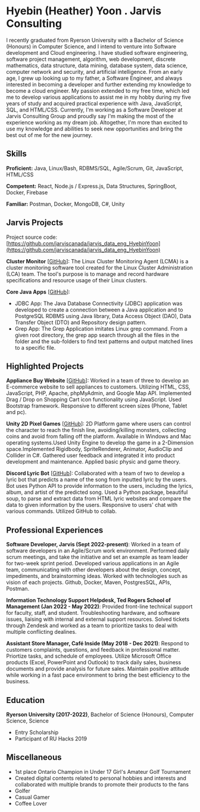# Hyebin (Heather) Yoon . Jarvis Consulting

I recently graduated from Ryerson University with a Bachelor of Science (Honours) in  Computer Science, and I intend to venture into Software development and Cloud engineering. I have studied software engineering, software project management, algorithm, web development, discrete mathematics, data structure, data mining, database system, data science, computer network and security, and artificial intelligence. From an early age, I grew up looking up to my father, a Software Engineer, and always interested in becoming a developer and further extending my knowledge to become a cloud engineer. My passion extended to my free time, which led me to develop various applications to assist me in my hobby during my five years of study and acquired practical experience with Java, JavaScript, SQL, and HTML/CSS. Currently, I'm working as a Software Developer at Jarvis Consulting Group and proudly say I'm making the most of the experience working as my dream job. Altogether, I'm more than excited to use my knowledge and abilities to seek new opportunities and bring the best out of me for the new journey.

## Skills

**Proficient:** Java, Linux/Bash, RDBMS/SQL, Agile/Scrum, Git, JavaScript, HTML/CSS

**Competent:** React, Node.js / Express.js, Data Structures, SpringBoot, Docker, Firebase

**Familiar:** Postman, Docker, MongoDB, C#, Unity

## Jarvis Projects

Project source code: [https://github.com/jarviscanada/jarvis_data_eng_HyebinYoon](https://github.com/jarviscanada/jarvis_data_eng_HyebinYoon)


**Cluster Monitor** [[GitHub](https://github.com/jarviscanada/jarvis_data_eng_HyebinYoon/tree/masterhttps://github.com/jarviscanada/jarvis_data_eng_HyebinYoon/tree/main/linux_sql)]: The Linux Cluster Monitoring Agent (LCMA) is a cluster monitoring software tool created for the Linux Cluster Administration (LCA) team. The tool's purpose is to manage and record hardware specifications and resource usage of their Linux clusters.

**Core Java Apps** [[GitHub](https://github.com/jarviscanada/jarvis_data_eng_HyebinYoon/tree/masterhttps://github.com/jarviscanada/jarvis_data_eng_HyebinYoon/tree/develop/core_java)]:
      
  - JDBC App: The Java Database Connectivity (JDBC) application was developed to create a connection between a Java application and to PostgreSQL RDBMS using Java library, Data Access Object (DAO), Data Transfer Object (DTO) and Repository design pattern.
  - Grep App: The Grep Application imitates Linux grep command. From a given root directory, the grep app search through all the files in the folder and the sub-folders to find text patterns and output matched lines to a specific file.


## Highlighted Projects
**Appliance Buy Website** [[GitHub](https://github.com/binyoon99/CPS630Pro)]: Worked in a team of three to develop an E-commerce website to sell appliances to customers. Utilizing HTML, CSS, JavaScript, PHP, Apache, phpMyAdmin, and Google Map API. Implemented Drag / Drop on Shopping Cart icon functionality using JavaScript. Used Bootstrap framework. Responsive to different screen sizes (Phone, Tablet and pc).

**Unity 2D Pixel Games** [[GitHub](https://github.com/binyoon99/Binrio-Platform-Game)]: 2D Platform game where users can control the character to reach the finish line, avoiding/killing monsters, collecting coins and avoid from falling off the platform. Available in Windows and Mac operating systems.Used Unity Engine to develop the game in a 2-Dimension space.Implemented Rigidbody, SpriteRenderer, Animator, AudioClip and Collider in C#. Gathered user feedback and integrated it into product development and maintenance. Applied basic physic and game theory. 

**Discord Lyric Bot** [[GitHub](https://github.com/binyoon99/bintonBot)]: Collaborated with a team of two to develop a lyric bot that predicts a name of the song from inputted lyric by the users. Bot uses Python API to provide information to the users, including the lyrics, album, and artist of the predicted song. Used a Python package, beautiful soup, to parse and extract data from HTML lyric websites and compare the data to given information by the users. Responsive to users' chat with various commands. Utilized GitHub to collab.


## Professional Experiences

**Software Developer, Jarvis (Sept 2022-present)**: Worked in a team of software developers in an Agile/Scrum work environment. Performed daily scrum meetings, and take the initiative and set an example as team leader for two-week sprint period. Developed various applications in an Agile team, communicating with other developers about the design, concept, impediments, and brainstorming ideas.  Worked with technologies such as vision of each projects.  Github, Docker, Maven, PostgresSQL, APIs, Postman.

**Information Technology Support Helpdesk, Ted Rogers School of Management  (Jan 2022 - May 2022)**: Provided front-line technical support for faculty, staff, and student. Troubleshooting hardware, and software issues, liaising with internal and external support resources. Solved tickets through Zendesk and worked as a team to prioritize tasks to deal with multiple conflicting dealines.  

**Assistant Store Manager, Café Inside (May 2018 - Dec 2021)**: Respond to customers complaints, questions, and feedback in professional matter. Priortize tasks, and schedule of employees. Utilize Microsoft Office products (Excel, PowerPoint and Outlook) to track daily sales, business documents and provide analysis for future sales. Maintain positive attitude while working in a fast pace environment to bring the best efficiency to the business.


## Education
**Ryerson University (2017-2022)**, Bachelor of Science (Honours), Computer Science, Science
- Entry Scholarship
- Participant of RU Hacks 2019


## Miscellaneous

- 1st place Ontario Champion in Under 17 Girl's Amateur Golf Tournament 
- Created digital contents related to personal hobbies and interests and collaborated with multiple brands to promote their products to the fans
- Golfer
- Casual Gamer
- Coffee Lover